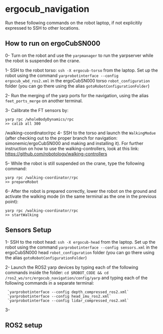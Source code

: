 # ergocub_navigation
Run these following commands on the robot laptop, if not explicitily expressed to SSH to other locations.

## How to run on ergoCubSN000

0- Turn on the robot and use the `yarpmanager` to run the yarpserver while the robot is suspended on the crane.

1- SSH to the robot torso: `ssh -X ergocub-torso` from the laptop. Set up the robot using the command `yarprobotinterface --config ergocub_wbd_ros2.xml` in the ergoCubSN000 torso `robot_configuration` folder (you can go there using the alias `gotoRobotConfigurationFolder`)

2- Run the merging of the yarp ports for the navigation, using the alias `feet_ports_merge` on another terminal.

3- Calibrate the FT sensors by:

```
yarp rpc /wholeBodyDynamics/rpc
>> calib all 300
```
/walking-coordinator/rpc
4- SSH to the torso and launch the `WalkingModue` (after checking out to the proper branch for navigation: simonemic/ergoCubSN000 and making and installing it).
For further instruction on how to use the walking-controllers, look at this link: https://github.com/robotology/walking-controllers

5- While the robot is still suspended on the crane, type the following command:

```
yarp rpc /walking-coordinator/rpc
>> prepareRobot
```

6- After the robot is prepared correctly, lower the robot on the ground and activate the walking mode (in the same terminal as the one in the previous point):
```
yarp rpc /walking-coordinator/rpc
>> startWalking
```
## Sensors Setup

1- SSH to the robot head: `ssh -X ergocub-head` from the laptop. Set up the robot using the command `yarprobotinterface --config sensors.xml` in the ergoCubSN000 head `robot_configuration` folder (you can go there using the alias `gotoRobotConfigurationFolder`)

2- Launch the ROS2 yarp devices by typing each of the following commands inside the folder: `cd $ROBOT_CODE && cd /ros2_ws/src/ergocub_navigation/config/yarp` and typing each of the following commands in a separate terminal:

     `yarprobotinterface --config depth_compressed_ros2.xml`
     `yarprobotinterface --config head_imu_ros2.xml`  
     `yarprobotinterface --config lidar_compressed_ros2.xml`

3- 
  

## ROS2 setup


